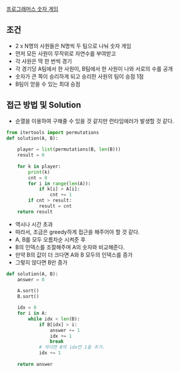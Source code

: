 
[프로그래머스 숫자 게임](https://school.programmers.co.kr/learn/courses/30/lessons/12987)



## 조건 

- 2 x N명의 사원들은 N명씩 두 팀으로 나눠 숫자 게임
- 먼저 모든 사원이 무작위로 자연수를 부여받고
- 각 사원은 딱 한 번씩 경기
- 각 경기당 A팀에서 한 사원이, B팀에서 한 사원이 나와 서로의 수를 공개
- 숫자가 큰 쪽이 승리하게 되고 승리한 사원의 팀이 승점 1점
- B팀이 얻을 수 있는 최대 승점



## 접근 방법 및 Solution


- 순열을 이용하여 구해줄 수 있을 것 같지만 런타임에러가 발생할 것 같다.


```python
from itertools import permutations  
def solution(A, B):  
  
    player = list(permutations(B, len(B)))  
    result = 0  
  
    for k in player:  
        print(k)  
        cnt = 0  
        for i in range(len(A)):  
            if k[i] > A[i]:  
                cnt += 1  
        if cnt > result:  
            result = cnt  
    return result
```


- 역시나 시간 초과
- 따라서, 조금은 greedy하게 접근을 해주어야 할 것 같다.
- A, B를 모두 오름차순 시켜준 후 
- B의 인덱스를 조절해주며 A의 숫자와 비교해준다.
- 만약 B의 값이 더 크다면 A와 B 모두의 인덱스를 증가
- 그렇지 않다면 B만 증가

```python
def solution(A, B):
    answer = 0
    
    A.sort()
    B.sort()

    idx = 0
    for i in A:
        while idx < len(B):
            if B[idx] > i:
                answer += 1
                idx += 1
                break
            # 작다면 B의 idx만 1을 추가.
            idx += 1
    
    return answer
```